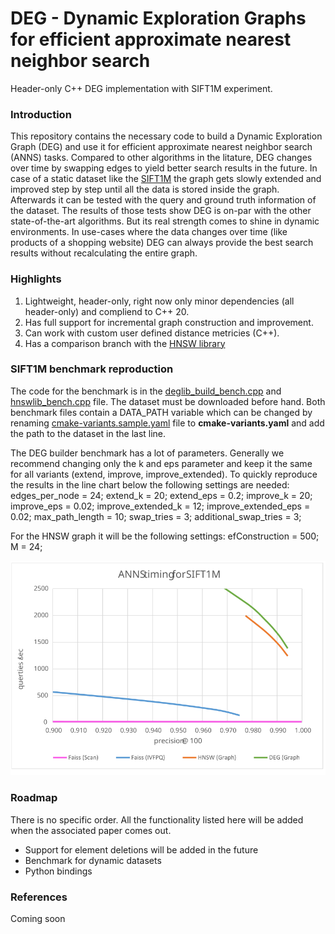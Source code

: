 # DEG - Dynamic Exploration Graphs for efficient approximate nearest neighbor search
Header-only C++ DEG implementation with SIFT1M experiment.

### Introduction
This repository contains the necessary code to build a Dynamic Exploration Graph (DEG) and use it for efficient approximate nearest neighbor search (ANNS) tasks. Compared to other algorithms in the litature, DEG changes over time by swapping edges to yield better search results in the future. In case of a static dataset like the [SIFT1M](http://corpus-texmex.irisa.fr/) the graph gets slowly extended and improved step by step until all the data is stored inside the graph. Afterwards it can be tested with the query and ground truth information of the dataset. The results of those tests show DEG is on-par with the other state-of-the-art algorithms. But its real strength comes to shine in dynamic environments. In use-cases where the data changes over time (like products of a shopping website) DEG can always provide the best search results without recalculating the entire graph.

### Highlights
1) Lightweight, header-only, right now only minor dependencies (all header-only) and compliend to C++ 20.
2) Has full support for incremental graph construction and improvement. 
3) Can work with custom user defined distance metricies (C++).
4) Has a comparison branch with the [HNSW library](https://github.com/nmslib/hnswlib)

### SIFT1M benchmark reproduction
The code for the benchmark is in the [deglib_build_bench.cpp](https://github.com/Neiko2002/deglib/blob/hnswlib_deglib/benchmark/src/deglib_build_bench.cpp "deglib_build_bench.cpp") and [hnswlib_bench.cpp](https://github.com/Neiko2002/deglib/blob/hnswlib_deglib/benchmark/src/hnswlib_bench.cpp "hnswlib_bench.cpp") file. The dataset must be downloaded before hand. Both benchmark files contain a DATA_PATH variable which can be changed by renaming [cmake-variants.sample.yaml](https://github.com/Neiko2002/deglib/blob/hnswlib_deglib/cmake-variants.sample.yaml "cmake-variants.sample.yaml") file to **cmake-variants.yaml** and add the path to the dataset in the last line.

The DEG builder benchmark has a lot of parameters. Generally we recommend changing only the k and eps parameter and keep it the same for all variants (extend, improve, improve_extended). To quickly reproduce the results in the line chart below the following settings are needed:
edges_per_node = 24;
extend_k = 20; 
extend_eps = 0.2;
improve_k = 20;
improve_eps = 0.02;
improve_extended_k = 12;
improve_extended_eps = 0.02;
max_path_length = 10;
swap_tries = 3;
additional_swap_tries = 3;

For the HNSW graph it will be the following settings:
efConstruction = 500;
M = 24;

![line chart showing the ANNS timing for the SIFT1M benchmark](https://raw.githubusercontent.com/Neiko2002/deglib/hnswlib_deglib/results/sift1m.svg)

### Roadmap
There is no specific order. All the functionality listed here will be added when the associated paper comes out.
- Support for element deletions will be added in the future
- Benchmark for dynamic datasets
- Python bindings


### References

Coming soon
